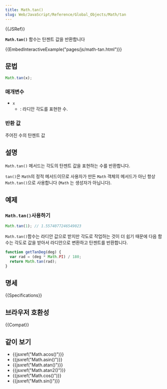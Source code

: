 ```yaml
---
title: Math.tan()
slug: Web/JavaScript/Reference/Global_Objects/Math/tan
---
```


{{JSRef}}

**`Math.tan()`** 함수는 탄젠트 값을 반환합니다

{{EmbedInteractiveExample("pages/js/math-tan.html")}}

## 문법

```js
Math.tan(x);
```

### 매개변수

- `x`
  - : 라디안 각도를 표현한 수.

### 반환 값

주어진 수의 탄젠트 값

## 설명

`Math.tan()` 메서드는 각도의 탄젠트 값을 표현하는 수를 반환합니다.

`tan()`은 `Math`의 정적 메서드이므로 사용자가 만든 `Math` 객체의 메서드가 아닌 항상 `Math.tan()`으로 사용합니다 (`Math` 는 생성자가 아닙니다).

## 예제

### `Math.tan()`사용하기

```js
Math.tan(1); // 1.5574077246549023
```

`Math.tan()`함수는 라디안 값으로 받지만 각도로 작업하는 것이 더 쉽기 때문에 다음 함수는 각도로 값을 받아서 라디안으로 변환하고 탄젠트를 반환합니다.

```js
function getTanDeg(deg) {
  var rad = (deg * Math.PI) / 180;
  return Math.tan(rad);
}
```

## 명세

{{Specifications}}

## 브라우저 호환성

{{Compat}}

## 같이 보기

- {{jsxref("Math.acos()")}}
- {{jsxref("Math.asin()")}}
- {{jsxref("Math.atan()")}}
- {{jsxref("Math.atan2()")}}
- {{jsxref("Math.cos()")}}
- {{jsxref("Math.sin()")}}
